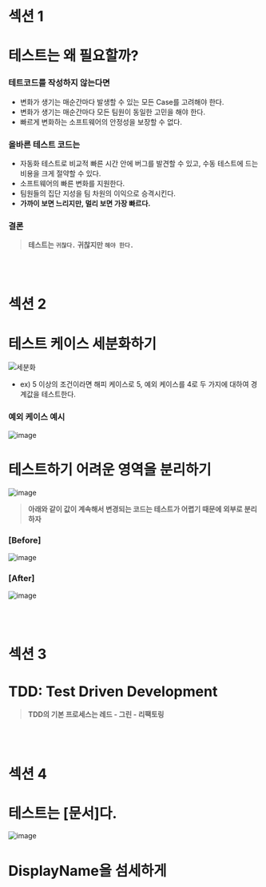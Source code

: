 # 섹션 1
# 테스트는 왜 필요할까?
### 테트코드를 작성하지 않는다면
- 변화가 생기는 매순간마다 발생할 수 있는 모든 Case를 고려해야 한다.
- 변화가 생기는 매순간마다 모든 팀원이 동일한 고민을 해야 한다.
- 빠르게 변화하는 소프트웨어의 안정성을 보장할 수 없다.

### 올바른 테스트 코드는
- 자동화 테스트로 비교적 빠른 시간 안에 버그를 발견할 수 있고, 수동 테스트에 드는 비용을 크게 절약할 수 있다.
- 소프트웨어의 빠른 변화를 지원한다.
- 팀원들의 집단 지성을 팀 차원의 이익으로 승격시킨다.
- **가까이 보면 느리지만, 멀리 보면 가장 빠르다.**

### 결론
> **테스트는 `귀찮다.` 귀찮지만 `해야 한다.`**

<br><br>

# 섹션 2
# 테스트 케이스 세분화하기
![세분화](https://github.com/wbluke/practical-testing/assets/68748397/62e56b66-286e-46e0-a97d-465b9a36a5ae)
- ex) 5 이상의 조건이라면 해피 케이스로 5, 예외 케이스를 4로 두 가지에 대하여 경계값을 테스트한다.

### 예외 케이스 예시
![image](https://github.com/wbluke/practical-testing/assets/68748397/8361fc56-e892-40f9-8c5f-be0a4588e896)

# 테스트하기 어려운 영역을 분리하기
![image](https://github.com/wbluke/practical-testing/assets/68748397/cde2489a-7ac9-4a5a-86b5-26be90cf363e)

> **아래와 같이 값이 계속해서 변경되는 코드는 테스트가 어렵기 때문에 외부로 분리하자**
### [Before]
![image](https://github.com/wbluke/practical-testing/assets/68748397/5c333818-6e09-49e7-a4ee-7c0ccb66bac6)

### [After]
![image](https://github.com/wbluke/practical-testing/assets/68748397/dad0b137-61ce-4515-9e1a-1bb08e7cfaaa)

<br><br>

# 섹션 3
# TDD: Test Driven Development
> **TDD의 기본 프로세스는 레드 - 그린 - 리팩토링**

<br><br>

# 섹션 4
# 테스트는 [문서]다.
![image](https://github.com/wbluke/practical-testing/assets/68748397/b96555f3-913d-4c4f-97e5-d57b0d985204)

# DisplayName을 섬세하게
